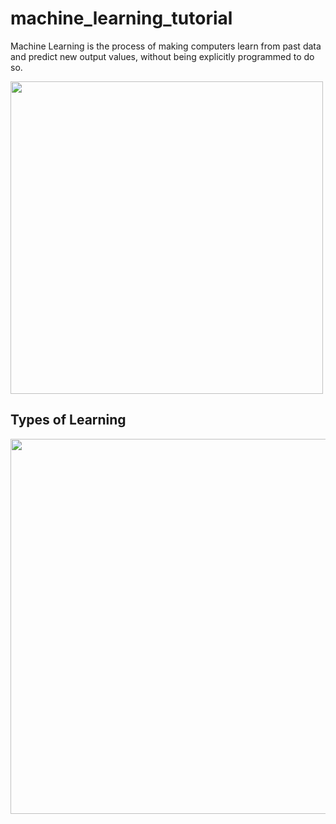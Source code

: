 # machine_learning_tutorial
Machine Learning is the process of making computers learn from past data and predict new output values, without being explicitly programmed to do so.


<img src ='https://prwatech.in/blog/wp-content/uploads/2019/03/machinl2.png' width = "500" > 

##  Types of Learning 
<img src = 'https://www.favouriteblog.com/wp-content/uploads/2017/07/Types-of-Learning.png' width = "600">
